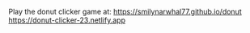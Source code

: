 Play the donut clicker game at:
https://smilynarwhal77.github.io/donut
https://donut-clicker-23.netlify.app
